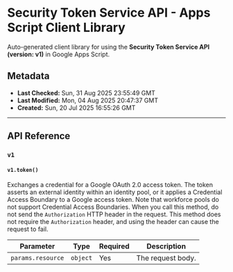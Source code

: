 # Security Token Service API - Apps Script Client Library

Auto-generated client library for using the **Security Token Service API (version: v1)** in Google Apps Script.

## Metadata

- **Last Checked:** Sun, 31 Aug 2025 23:55:49 GMT
- **Last Modified:** Mon, 04 Aug 2025 20:47:37 GMT
- **Created:** Sun, 20 Jul 2025 16:55:26 GMT



---

## API Reference

### `v1`

#### `v1.token()`

Exchanges a credential for a Google OAuth 2.0 access token. The token asserts an external identity within an identity pool, or it applies a Credential Access Boundary to a Google access token. Note that workforce pools do not support Credential Access Boundaries. When you call this method, do not send the `Authorization` HTTP header in the request. This method does not require the `Authorization` header, and using the header can cause the request to fail.

| Parameter | Type | Required | Description |
|---|---|---|---|
| `params.resource` | `object` | Yes | The request body. |